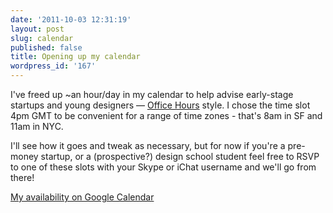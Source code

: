 ```yaml
---
date: '2011-10-03 12:31:19'
layout: post
slug: calendar
published: false
title: Opening up my calendar
wordpress_id: '167'
---
```


I've freed up ~an hour/day in my calendar to help advise early-stage startups and young designers — [Office Hours](http://officehours.tv/) style. I chose the time slot 4pm GMT to be convenient for a range of time zones - that's 8am in SF and 11am in NYC.

I'll see how it goes and tweak as necessary, but for now if you're a pre-money startup, or a (prospective?) design school student feel free to RSVP to one of these slots with your Skype or iChat username and we'll go from there!

[My availability on Google Calendar](http://c.jon.gd/2k1O2J3M2I1P3J2s3V1h)
